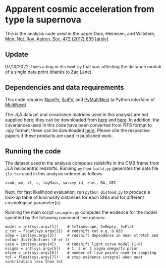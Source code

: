 # Apparent cosmic acceleration from type Ia supernova

This is the analysis code used in the paper Dam, Heinesen, and Wiltshire,
[Mon. Not. Roy. Astron. Soc. 472 (2017) 835](https://doi.org/10.1093/mnras/stx1858)
[[arxiv](https://arxiv.org/abs/1706.07236)].

## Update

07/10/2022: fixes a bug in `distmod.py` that was affecting the
distance moduli of a single data point (thanks to Zac Lane).

## Dependencies and data requirements

This code requires [NumPy](https://numpy.org/), [SciPy](https://www.scipy.org/),
and [PyMultiNest](https://github.com/JohannesBuchner/PyMultiNest) 
(a Python interface of [MultiNest](https://arxiv.org/abs/0809.3437)).

The JLA dataset and covariance matrices used in this analysis 
are not supplied here; they can be downloaded from
[here](http://cdsarc.u-strasbg.fr/viz-bin/qcat?J/A+A/568/A22)
and [here](http://supernovae.in2p3.fr/sdss_snls_jla/covmat_v6.tgz).
In addition, the covariances used in this code have been converted from
FITS format to .npy format; these can be downloaded 
[here](https://doi.org/10.5281/zenodo.831360).
Please cite the respective papers if these products are used in published work.

## Running the code

The dataset used in the analysis computes redshifts in the CMB frame
from JLA heliocentric redshifts. Running `python build.py`
generates the data file `jla.tsv` used in this analysis
ordered as follows

```
zcmb, mb, x1, c, logMass, survey id, zhel, RA, DEC
```

Next, for fast likelihood evaluation, run `python distmod.py`
to produce a look-up table of luminosity distances for each
SNIa and for different cosmological parameter(s).

Running the main script `snsample.py` computes the evidence 
for the model specified by the following command line options:

```
model = int(sys.argv[1])    # 1=Timescape, 2=Empty, 3=Flat
z_cut = float(sys.argv[2])  # redshift cut e.g. 0.033
zdep = int(sys.argv[3])     # redshift dependence in mean stretch and colour distributions (0 or 1)
case = int(sys.argv[4])     # redshift light curve model (1-8)
nsigma = int(sys.argv[5])   # 1, 2 or 3 sigma omega/fv prior
nlive = int(sys.argv[6])    # number of live points used in sampling
tol = float(sys.argv[7])    # stop evidence integral when next contribution less than tol
```